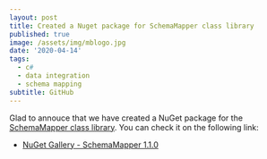 ```yaml
---
layout: post
title: Created a Nuget package for SchemaMapper class library
published: true
image: /assets/img/mblogo.jpg
date: '2020-04-14'
tags:
  - c#
  - data integration
  - schema mapping
subtitle: GitHub
---
```

Glad to annouce that we have created a NuGet package for the [SchemaMapper class library](https://github.com/munchy-bytes/SchemaMapper). You can check it on the following link:
- [NuGet Gallery - SchemaMapper 1.1.0](https://www.nuget.org/packages/SchemaMapper/)
